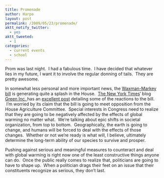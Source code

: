 ```yaml
---
title: Promenade
author: Harpo
layout: post
permalink: /2009/05/23/promenade/
aktt_notify_twitter:
  - yes
aktt_tweeted:
  - 1
categories:
  - current events
  - school
---
```

Prom was last night.  I had a fabulous time.  I have decided that whatever lies in my future, I want it to involve the regular donning of tails.  They are pretty awesome.

In somewhat less personal and more important news, the <a href="http://news.google.com/news?um=1&ned=us&hl=en&q=waxman-markey" target="_blank">Waxman-Markey bill</a> is generating quite a splash in the House.  <a href="http://nytimes.com" target="_blank">The New York Times</a>&#8216; blog [Green Inc. ][1]has an <a href="http://greeninc.blogs.nytimes.com/2009/05/22/the-climate-bill-debate-continues/" target="_blank">excellent post</a> detailing some of the reactions to the bill.  I&#8217;m worried by its claim that the bill is going to meet opposition from the House Agriculture Committee.  Special interests in Congress need to realize that they are going to be negatively affected by the effects of global warming no matter what.  We&#8217;re talking about epic shifts in societal organization, from top to bottom.  Geographically, the earth is going to change, and humans will be forced to deal with the effects of those changes.  Whether or not we&#8217;re ready is what will, I believe, ultimately determine the long-term ability of our species to survive and prosper.

Pushing against serious and meaningful measures to counteract and deal with global warming is right now one of the least constructive things anyone can do.  Once the public really comes to realize that, politicians are going to have to shape up.  When a politician drags their feet on an issue that their constituents recognize as serious, they don&#8217;t last.

 [1]: http://greeninc.blogs.nytimes.com